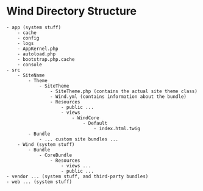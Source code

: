 # Wind Directory Structure

	- app (system stuff)
		- cache
		- config
		- logs
		- AppKernel.php
		- autoload.php
		- bootstrap.php.cache
		- console
	- src
		- SiteName
			- Theme
				- SiteTheme
					- SiteTheme.php (contains the actual site theme class)
                    - Wind.yml (contains information about the bundle)
                    - Resources
                        - public ...
                        - views
                            - WindCore
                                - Default
                                    - index.html.twig
			- Bundle
				- ... custom site bundles ...
		- Wind (system stuff)
			- Bundle
				- CoreBundle
					- Resources
						- views ...
						- public ...
	- vendor ... (system stuff, and third-party bundles)
	- web ... (system stuff)
